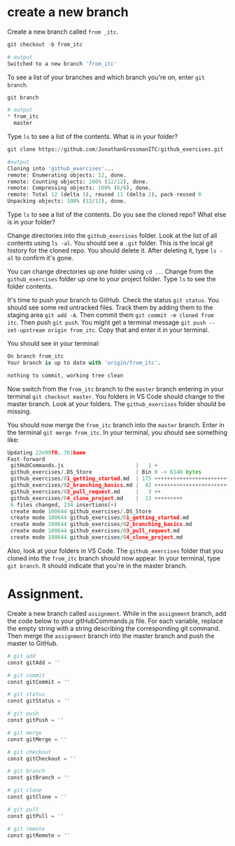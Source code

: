 # create a new branch

Create a new branch called `from _itc`.

```python
git checkout -b from_itc

# output
Switched to a new branch 'from_itc'
```

To see a list of your branches and which branch you're on, enter `git branch`.

```python
git branch

# output
* from_itc
  master
```

Type `ls` to see a list of the contents. What is in your folder?

```python
git clone https://github.com/JonathanGrossmanITC/github_exercises.git

#output
Cloning into 'github_exercises'...
remote: Enumerating objects: 12, done.
remote: Counting objects: 100% (12/12), done.
remote: Compressing objects: 100% (6/6), done.
remote: Total 12 (delta 3), reused 11 (delta 2), pack-reused 0
Unpacking objects: 100% (12/12), done.
```

Type `ls` to see a list of the contents. Do you see the cloned repo? What else is in your folder?

Change directories into the `github_exercises` folder. Look at the list of all contents using `ls -al`. You should see a `.git` folder. This is the local git history for the cloned repo. You should delete it. After deleting it, type `ls -al` to confirm it's gone.

You can change directories up one folder using `cd ..`. Change from the `github_exercises` folder up one to your project folder. Type `ls` to see the folder contents.

It's time to push your branch to GitHub. Check the status `git status`. You should see some red untracked files. Track them by adding them to the staging area `git add -A`. Then commit them `git commit -m cloned from itc`. Then push `git push`. You might get a terminal message `git push --set-upstream origin from_itc`. Copy that and enter it in your terminal.

You should see in your terminal:

```python
On branch from_itc
Your branch is up to date with 'origin/from_itc'.

nothing to commit, working tree clean
```

Now switch from the `from_itc` branch to the `master` branch entering in your terminal `git checkout master`. You folders in VS Code should change to the master branch. Look at your folders. The `github_exercises` folder should be missing.

You should now merge the `from_itc` branch into the `master` branch. Enter in the terminal `git merge from_itc`. In your terminal, you should see something like:

```python
Updating 22e99f0..761baee
Fast-forward
 gitHubCommands.js                       |   1 +
 github_exercises/.DS_Store              | Bin 0 -> 6148 bytes
 github_exercises/01_getting_started.md  | 175 ++++++++++++++++++++++++++++++++++++++++++++++++++++++++++++++++++++++++++++++++++++++++++++++++++++++++++++++
 github_exercises/02_branching_basics.md |  42 +++++++++++++++++++++++++++
 github_exercises/03_pull_request.md     |   3 ++
 github_exercises/04_clone_project.md    |  13 +++++++++
 6 files changed, 234 insertions(+)
 create mode 100644 github_exercises/.DS_Store
 create mode 100644 github_exercises/01_getting_started.md
 create mode 100644 github_exercises/02_branching_basics.md
 create mode 100644 github_exercises/03_pull_request.md
 create mode 100644 github_exercises/04_clone_project.md
```

Also, look at your folders in VS Code. The `github_exercises` folder that you cloned into the `from_itc` branch should now appear. In your terminal, type `git branch`. It should indicate that you're in the master branch.

# Assignment.

Create a new branch called `assignment`. While in the `assignment` branch, add the code below to your gitHubCommands.js file. For each variable, replace the empty string with a string describing the corresponding git command. Then merge the `assignment` branch into the master branch and push the master to GitHub.

```python
# git add
const gitAdd = ''

# git commit
const gitCommit = ''

# git status
const gitStatus = ''

# git push
const gitPush = ''

# git merge
const gitMerge = ''

# git checkout
const gitCheckout = ''

# git branch
const gitBranch = ''

# git clone
const gitClone = ''

# git pull
const gitPull = ''

# git remote
const gitRemote = ''
```
